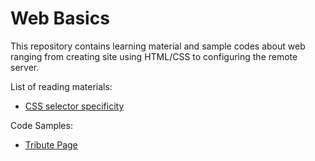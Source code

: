 # Web Basics 
This repository contains learning material and sample codes about web ranging from creating site using HTML/CSS to configuring the remote server.

List of reading materials:
- [CSS selector specificity](Learning%20Material/CSS%20selector%20specificity.md)

Code Samples:
- [Tribute Page](Learning%20Material/Code%20Samples/Tribute%20Page/tribute.html)
